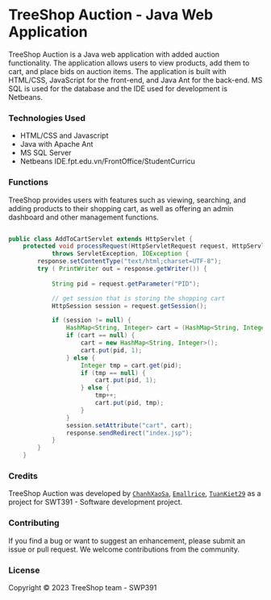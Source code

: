 # TreeShop Auction - Java Web Application

TreeShop Auction is a Java web application with added auction functionality. The application allows users to view products, add them to cart, and place bids on auction items. The application is built with HTML/CSS, JavaScript for the front-end, and Java Ant for the back-end. MS SQL is used for the database and the IDE used for development is Netbeans.



### Technologies Used

* HTML/CSS and Javascript 
* Java with Apache Ant
* MS SQL Server
* Netbeans IDE.fpt.edu.vn/FrontOffice/StudentCurricu

### Functions

TreeShop provides users with features such as viewing, searching, and adding products to their shopping cart, as well as offering an admin dashboard and other management functions.

```java

public class AddToCartServlet extends HttpServlet {
    protected void processRequest(HttpServletRequest request, HttpServletResponse response)
            throws ServletException, IOException {
        response.setContentType("text/html;charset=UTF-8");
        try ( PrintWriter out = response.getWriter()) {
            
            String pid = request.getParameter("PID");

            // get session that is storing the shopping cart
            HttpSession session = request.getSession();

            if (session != null) {
                HashMap<String, Integer> cart = (HashMap<String, Integer>) session.getAttribute("cart");
                if (cart == null) {   
                    cart = new HashMap<String, Integer>();
                    cart.put(pid, 1);
                } else {
                    Integer tmp = cart.get(pid);
                    if (tmp == null) {
                        cart.put(pid, 1);
                    } else {
                        tmp++;
                        cart.put(pid, tmp);
                    }
                }
                session.setAttribute("cart", cart);
                response.sendRedirect("index.jsp");
            }
        }
    }

```

### Credits

TreeShop Auction was developed by [`ChanhXaoSa`](https://github.com/ChanhXaoSa), [`Emallrice`](https://github.com/emallrice), [`TuanKiet29`](https://github.com/LETUANKIET29) as a project for SWT391 - Software development project.

### Contributing

If you find a bug or want to suggest an enhancement, please submit an issue or pull request. We welcome contributions from the community.

### License

Copyright © 2023 TreeShop team - SWP391